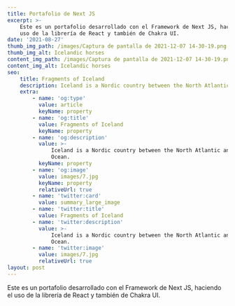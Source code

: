 ```yaml
---
title: Portafolio de Next JS
excerpt: >-
    Este es un portafolio desarrollado con el Framework de Next JS, haciendo el
    uso de la librería de React y también de Chakra UI.
date: '2021-08-27'
thumb_img_path: /images/Captura de pantalla de 2021-12-07 14-30-19.png
thumb_img_alt: Icelandic horses
content_img_path: /images/Captura de pantalla de 2021-12-07 14-30-19.png
content_img_alt: Icelandic horses
seo:
    title: Fragments of Iceland
    description: Iceland is a Nordic country between the North Atlantic and the Arctic Ocean.
    extra:
        - name: 'og:type'
          value: article
          keyName: property
        - name: 'og:title'
          value: Fragments of Iceland
          keyName: property
        - name: 'og:description'
          value: >-
              Iceland is a Nordic country between the North Atlantic and the Arctic
              Ocean.
          keyName: property
        - name: 'og:image'
          value: images/7.jpg
          keyName: property
          relativeUrl: true
        - name: 'twitter:card'
          value: summary_large_image
        - name: 'twitter:title'
          value: Fragments of Iceland
        - name: 'twitter:description'
          value: >-
              Iceland is a Nordic country between the North Atlantic and the Arctic
              Ocean.
        - name: 'twitter:image'
          value: images/7.jpg
          relativeUrl: true
layout: post
---
```


Este es un portafolio desarrollado con el Framework de Next JS, haciendo el uso de la librería de React y también de Chakra UI.
